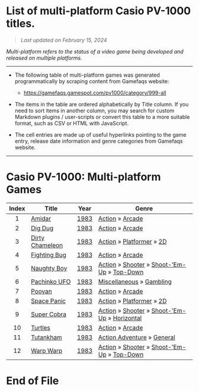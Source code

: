 ﻿# List of multi-platform Casio PV-1000 titles.

> *Last updated on February 15, 2024*

_Multi-platform refers to the status of a video game being developed and released on multiple platforms._

-----------------------------

 - The following table of multi-platform games was generated programmatically by scraping content from Gamefaqs website: 

    - https://gamefaqs.gamespot.com/pv1000/category/999-all
      
 - The items in the table are ordered alphabetically by Title column. If you need to sort items in another column, you may search for custom Markdown plugins / user-scripts or convert this table to a more suitable format, such as CSV or HTML with JavaScript.

 - The cell entries are made up of useful hyperlinks pointing to the game entry, release date information and genre categories from Gamefaqs website.

-----------------------------
# Casio PV-1000∶ Multi-platform Games
|Index|Title|Year|Genre|
|:--:|--|--|--|
|1|<a href="https://gamefaqs.gamespot.com/pv1000/295019-amidar" target="_blank" rel="noopener noreferrer">Amidar</a>|<a href="https://gamefaqs.gamespot.com/pv1000/295019-amidar/data" target="_blank" rel="noopener noreferrer">1983</a>|<a href="https://gamefaqs.gamespot.com/pv1000/category/54-action" target="_blank" rel="noopener noreferrer">Action</a> &raquo; <a href="https://gamefaqs.gamespot.com/pv1000/category/289-action-arcade" target="_blank" rel="noopener noreferrer">Arcade</a>|
|2|<a href="https://gamefaqs.gamespot.com/pv1000/295026-dig-dug" target="_blank" rel="noopener noreferrer">Dig Dug</a>|<a href="https://gamefaqs.gamespot.com/pv1000/295026-dig-dug/data" target="_blank" rel="noopener noreferrer">1983</a>|<a href="https://gamefaqs.gamespot.com/pv1000/category/54-action" target="_blank" rel="noopener noreferrer">Action</a> &raquo; <a href="https://gamefaqs.gamespot.com/pv1000/category/289-action-arcade" target="_blank" rel="noopener noreferrer">Arcade</a>|
|3|<a href="https://gamefaqs.gamespot.com/pv1000/295028-dirty-chameleon" target="_blank" rel="noopener noreferrer">Dirty Chameleon</a>|<a href="https://gamefaqs.gamespot.com/pv1000/295028-dirty-chameleon/data" target="_blank" rel="noopener noreferrer">1983</a>|<a href="https://gamefaqs.gamespot.com/pv1000/category/54-action" target="_blank" rel="noopener noreferrer">Action</a> &raquo; <a href="https://gamefaqs.gamespot.com/pv1000/category/56-action-platformer" target="_blank" rel="noopener noreferrer">Platformer</a> &raquo; <a href="https://gamefaqs.gamespot.com/pv1000/category/84-action-platformer-2d" target="_blank" rel="noopener noreferrer">2D</a>|
|4|<a href="https://gamefaqs.gamespot.com/pv1000/295020-fighting-bug" target="_blank" rel="noopener noreferrer">Fighting Bug</a>|<a href="https://gamefaqs.gamespot.com/pv1000/295020-fighting-bug/data" target="_blank" rel="noopener noreferrer">1983</a>|<a href="https://gamefaqs.gamespot.com/pv1000/category/54-action" target="_blank" rel="noopener noreferrer">Action</a> &raquo; <a href="https://gamefaqs.gamespot.com/pv1000/category/289-action-arcade" target="_blank" rel="noopener noreferrer">Arcade</a>|
|5|<a href="https://gamefaqs.gamespot.com/pv1000/295023-naughty-boy" target="_blank" rel="noopener noreferrer">Naughty Boy</a>|<a href="https://gamefaqs.gamespot.com/pv1000/295023-naughty-boy/data" target="_blank" rel="noopener noreferrer">1983</a>|<a href="https://gamefaqs.gamespot.com/pv1000/category/54-action" target="_blank" rel="noopener noreferrer">Action</a> &raquo; <a href="https://gamefaqs.gamespot.com/pv1000/category/55-action-shooter" target="_blank" rel="noopener noreferrer">Shooter</a> &raquo; <a href="https://gamefaqs.gamespot.com/pv1000/category/313-action-shooter-shoot-em-up" target="_blank" rel="noopener noreferrer">Shoot-&#039;Em-Up</a> &raquo; <a href="https://gamefaqs.gamespot.com/pv1000/category/272-action-shooter-shoot-em-up-top-down" target="_blank" rel="noopener noreferrer">Top-Down</a>|
|6|<a href="https://gamefaqs.gamespot.com/pv1000/295025-pachinko-ufo" target="_blank" rel="noopener noreferrer">Pachinko UFO</a>|<a href="https://gamefaqs.gamespot.com/pv1000/295025-pachinko-ufo/data" target="_blank" rel="noopener noreferrer">1983</a>|<a href="https://gamefaqs.gamespot.com/pv1000/category/49-miscellaneous" target="_blank" rel="noopener noreferrer">Miscellaneous</a> &raquo; <a href="https://gamefaqs.gamespot.com/pv1000/category/113-miscellaneous-gambling" target="_blank" rel="noopener noreferrer">Gambling</a>|
|7|<a href="https://gamefaqs.gamespot.com/pv1000/295024-pooyan" target="_blank" rel="noopener noreferrer">Pooyan</a>|<a href="https://gamefaqs.gamespot.com/pv1000/295024-pooyan/data" target="_blank" rel="noopener noreferrer">1983</a>|<a href="https://gamefaqs.gamespot.com/pv1000/category/54-action" target="_blank" rel="noopener noreferrer">Action</a> &raquo; <a href="https://gamefaqs.gamespot.com/pv1000/category/289-action-arcade" target="_blank" rel="noopener noreferrer">Arcade</a>|
|8|<a href="https://gamefaqs.gamespot.com/pv1000/295027-space-panic" target="_blank" rel="noopener noreferrer">Space Panic</a>|<a href="https://gamefaqs.gamespot.com/pv1000/295027-space-panic/data" target="_blank" rel="noopener noreferrer">1983</a>|<a href="https://gamefaqs.gamespot.com/pv1000/category/54-action" target="_blank" rel="noopener noreferrer">Action</a> &raquo; <a href="https://gamefaqs.gamespot.com/pv1000/category/56-action-platformer" target="_blank" rel="noopener noreferrer">Platformer</a> &raquo; <a href="https://gamefaqs.gamespot.com/pv1000/category/84-action-platformer-2d" target="_blank" rel="noopener noreferrer">2D</a>|
|9|<a href="https://gamefaqs.gamespot.com/pv1000/295017-super-cobra" target="_blank" rel="noopener noreferrer">Super Cobra</a>|<a href="https://gamefaqs.gamespot.com/pv1000/295017-super-cobra/data" target="_blank" rel="noopener noreferrer">1983</a>|<a href="https://gamefaqs.gamespot.com/pv1000/category/54-action" target="_blank" rel="noopener noreferrer">Action</a> &raquo; <a href="https://gamefaqs.gamespot.com/pv1000/category/55-action-shooter" target="_blank" rel="noopener noreferrer">Shooter</a> &raquo; <a href="https://gamefaqs.gamespot.com/pv1000/category/313-action-shooter-shoot-em-up" target="_blank" rel="noopener noreferrer">Shoot-&#039;Em-Up</a> &raquo; <a href="https://gamefaqs.gamespot.com/pv1000/category/185-action-shooter-shoot-em-up-horizontal" target="_blank" rel="noopener noreferrer">Horizontal</a>|
|10|<a href="https://gamefaqs.gamespot.com/pv1000/295021-turtles" target="_blank" rel="noopener noreferrer">Turtles</a>|<a href="https://gamefaqs.gamespot.com/pv1000/295021-turtles/data" target="_blank" rel="noopener noreferrer">1983</a>|<a href="https://gamefaqs.gamespot.com/pv1000/category/54-action" target="_blank" rel="noopener noreferrer">Action</a> &raquo; <a href="https://gamefaqs.gamespot.com/pv1000/category/289-action-arcade" target="_blank" rel="noopener noreferrer">Arcade</a>|
|11|<a href="https://gamefaqs.gamespot.com/pv1000/295018-tutankham" target="_blank" rel="noopener noreferrer">Tutankham</a>|<a href="https://gamefaqs.gamespot.com/pv1000/295018-tutankham/data" target="_blank" rel="noopener noreferrer">1983</a>|<a href="https://gamefaqs.gamespot.com/pv1000/category/163-action-adventure" target="_blank" rel="noopener noreferrer">Action Adventure</a> &raquo; <a href="https://gamefaqs.gamespot.com/pv1000/category/290-action-adventure-general" target="_blank" rel="noopener noreferrer">General</a>|
|12|<a href="https://gamefaqs.gamespot.com/pv1000/295022-warp-warp" target="_blank" rel="noopener noreferrer">Warp Warp</a>|<a href="https://gamefaqs.gamespot.com/pv1000/295022-warp-warp/data" target="_blank" rel="noopener noreferrer">1983</a>|<a href="https://gamefaqs.gamespot.com/pv1000/category/54-action" target="_blank" rel="noopener noreferrer">Action</a> &raquo; <a href="https://gamefaqs.gamespot.com/pv1000/category/55-action-shooter" target="_blank" rel="noopener noreferrer">Shooter</a> &raquo; <a href="https://gamefaqs.gamespot.com/pv1000/category/313-action-shooter-shoot-em-up" target="_blank" rel="noopener noreferrer">Shoot-&#039;Em-Up</a> &raquo; <a href="https://gamefaqs.gamespot.com/pv1000/category/272-action-shooter-shoot-em-up-top-down" target="_blank" rel="noopener noreferrer">Top-Down</a>|

# End of File